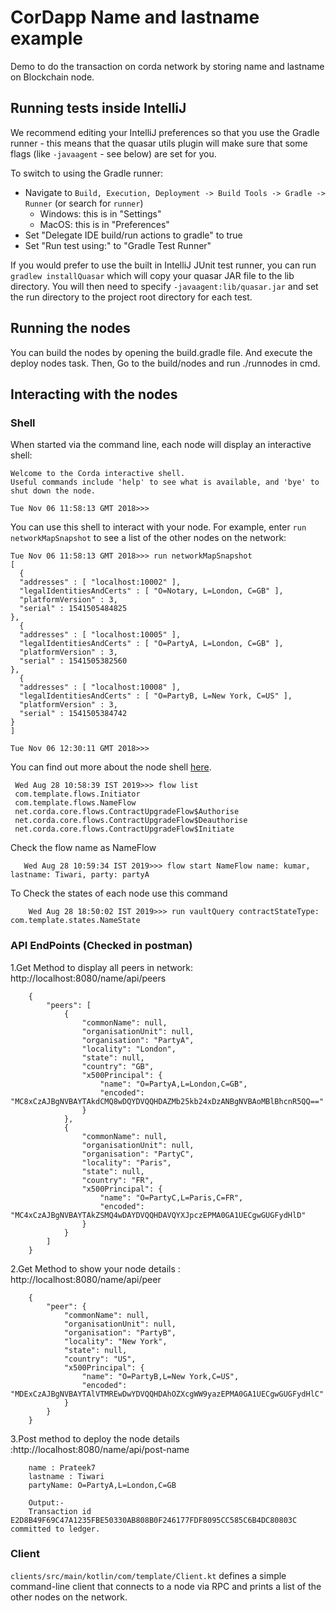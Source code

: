 

# CorDapp Name and lastname example

Demo to do the transaction on corda network by storing name and lastname on Blockchain node.

## Running tests inside IntelliJ

We recommend editing your IntelliJ preferences so that you use the Gradle runner - this means that the quasar utils
plugin will make sure that some flags (like ``-javaagent`` - see below) are
set for you.

To switch to using the Gradle runner:

* Navigate to ``Build, Execution, Deployment -> Build Tools -> Gradle -> Runner`` (or search for `runner`)
  * Windows: this is in "Settings"
  * MacOS: this is in "Preferences"
* Set "Delegate IDE build/run actions to gradle" to true
* Set "Run test using:" to "Gradle Test Runner"

If you would prefer to use the built in IntelliJ JUnit test runner, you can run ``gradlew installQuasar`` which will
copy your quasar JAR file to the lib directory. You will then need to specify ``-javaagent:lib/quasar.jar``
and set the run directory to the project root directory for each test.

## Running the nodes

You can build the nodes by opening the build.gradle file. And execute the deploy nodes task. Then, Go to the build/nodes and run ./runnodes in cmd.

## Interacting with the nodes

### Shell

When started via the command line, each node will display an interactive shell:

    Welcome to the Corda interactive shell.
    Useful commands include 'help' to see what is available, and 'bye' to shut down the node.
    
    Tue Nov 06 11:58:13 GMT 2018>>>

You can use this shell to interact with your node. For example, enter `run networkMapSnapshot` to see a list of 
the other nodes on the network:

    Tue Nov 06 11:58:13 GMT 2018>>> run networkMapSnapshot
    [
      {
      "addresses" : [ "localhost:10002" ],
      "legalIdentitiesAndCerts" : [ "O=Notary, L=London, C=GB" ],
      "platformVersion" : 3,
      "serial" : 1541505484825
    },
      {
      "addresses" : [ "localhost:10005" ],
      "legalIdentitiesAndCerts" : [ "O=PartyA, L=London, C=GB" ],
      "platformVersion" : 3,
      "serial" : 1541505382560
    },
      {
      "addresses" : [ "localhost:10008" ],
      "legalIdentitiesAndCerts" : [ "O=PartyB, L=New York, C=US" ],
      "platformVersion" : 3,
      "serial" : 1541505384742
    }
    ]
    
    Tue Nov 06 12:30:11 GMT 2018>>> 

You can find out more about the node shell [here](https://docs.corda.net/shell.html).

      
     Wed Aug 28 10:58:39 IST 2019>>> flow list
     com.template.flows.Initiator
     com.template.flows.NameFlow
     net.corda.core.flows.ContractUpgradeFlow$Authorise
     net.corda.core.flows.ContractUpgradeFlow$Deauthorise
     net.corda.core.flows.ContractUpgradeFlow$Initiate
     
 Check the flow name as NameFlow 
    
       Wed Aug 28 10:59:34 IST 2019>>> flow start NameFlow name: kumar, lastname: Tiwari, party: partyA     

 To Check the states of each node use this command
 
        Wed Aug 28 18:50:02 IST 2019>>> run vaultQuery contractStateType: com.template.states.NameState
        

### API EndPoints (Checked in postman)

1.Get Method to display all peers in network: http://localhost:8080/name/api/peers

        {
            "peers": [
                {
                    "commonName": null,
                    "organisationUnit": null,
                    "organisation": "PartyA",
                    "locality": "London",
                    "state": null,
                    "country": "GB",
                    "x500Principal": {
                        "name": "O=PartyA,L=London,C=GB",
                        "encoded": "MC8xCzAJBgNVBAYTAkdCMQ8wDQYDVQQHDAZMb25kb24xDzANBgNVBAoMBlBhcnR5QQ=="
                    }
                },
                {
                    "commonName": null,
                    "organisationUnit": null,
                    "organisation": "PartyC",
                    "locality": "Paris",
                    "state": null,
                    "country": "FR",
                    "x500Principal": {
                        "name": "O=PartyC,L=Paris,C=FR",
                        "encoded": "MC4xCzAJBgNVBAYTAkZSMQ4wDAYDVQQHDAVQYXJpczEPMA0GA1UECgwGUGFydHlD"
                    }
                }
            ]
        }

2.Get Method to show your node details : http://localhost:8080/name/api/peer

        {
            "peer": {
                "commonName": null,
                "organisationUnit": null,
                "organisation": "PartyB",
                "locality": "New York",
                "state": null,
                "country": "US",
                "x500Principal": {
                    "name": "O=PartyB,L=New York,C=US",
                    "encoded": "MDExCzAJBgNVBAYTAlVTMREwDwYDVQQHDAhOZXcgWW9yazEPMA0GA1UECgwGUGFydHlC"
                }
            }
        }
 
 3.Post method to deploy the node details :http://localhost:8080/name/api/post-name
 
        name : Prateek7
        lastname : Tiwari
        partyName: O=PartyA,L=London,C=GB
        
        Output:- 
        Transaction id E2D8B49F69C47A1235FBE50330AB808B0F246177FDF8095CC585C6B4DC80803C committed to ledger.   


                 
### Client

`clients/src/main/kotlin/com/template/Client.kt` defines a simple command-line client that connects to a node via RPC 
and prints a list of the other nodes on the network.


